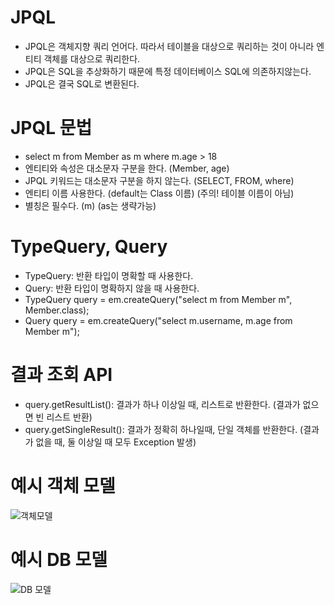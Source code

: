 # JPQL
  - JPQL은 객체지향 쿼리 언어다. 따라서 테이블을 대상으로 쿼리하는 것이 아니라 엔티티 객체를 대상으로 쿼리한다.
  - JPQL은 SQL을 추상화하기 때문에 특정 데이터베이스 SQL에 의존하지않는다.
  - JPQL은 결국 SQL로 변환된다.
  
# JPQL 문법
  - select m from Member as m where m.age > 18
  - 엔티티와 속성은 대소문자 구분을 한다. (Member, age)
  - JPQL 키워드는 대소문자 구분을 하지 않는다. (SELECT, FROM, where)
  - 엔티티 이름 사용한다. (default는 Class 이름) (주의! 테이블 이름이 아님)
  - 별칭은 필수다. (m) (as는 생략가능)
  
# TypeQuery, Query
  - TypeQuery: 반환 타입이 명확할 때 사용한다.
  - Query: 반환 타입이 명확하지 않을 때 사용한다.
  - TypeQuery<Member> query = em.createQuery("select m from Member m", Member.class);
  - Query query = em.createQuery("select m.username, m.age from Member m");
  
# 결과 조회 API
  - query.getResultList(): 결과가 하나 이상일 때, 리스트로 반환한다. (결과가 없으면 빈 리스트 반환)
  - query.getSingleResult(): 결과가 정확히 하나일때, 단일 객체를 반환한다. (결과가 없을 때, 둘 이상일 때 모두 Exception 발생)
  

# 예시 객체 모델
  ![객체모델](https://user-images.githubusercontent.com/68942616/89766643-728ed600-db33-11ea-8352-e0693ac8a46e.PNG)
  
# 예시 DB 모델
  ![DB 모델](https://user-images.githubusercontent.com/68942616/89766645-73276c80-db33-11ea-867a-679fd433f815.PNG)
